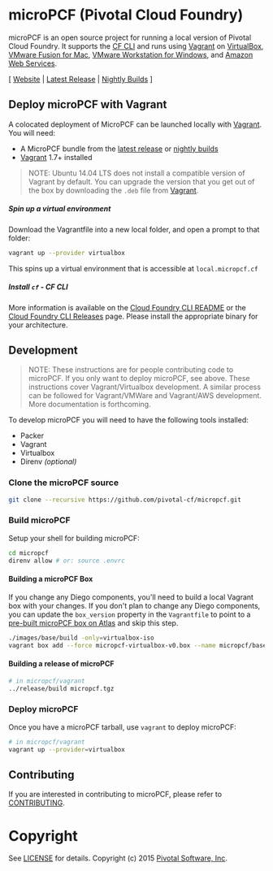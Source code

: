 # microPCF (Pivotal Cloud Foundry)

microPCF is an open source project for running a local version of Pivotal Cloud Foundry.  It supports the [CF CLI](https://github.com/cloudfoundry/cli) and runs using [Vagrant](https://www.vagrantup.com/) on [VirtualBox](https://www.virtualbox.org/), [VMware Fusion for Mac](https://www.vmware.com/products/fusion), [VMware Workstation for Windows](https://www.vmware.com/products/workstation), and [Amazon Web Services](http://aws.amazon.com/).

[ [Website](http://micropcf.cf) | [Latest Release](https://github.com/pivotal-cf/micropcf/releases/latest) | [Nightly Builds](https://micropcf.s3.amazonaws.com/nightly/index.html) ]

## Deploy microPCF with Vagrant

A colocated deployment of MicroPCF can be launched locally with [Vagrant](https://vagrantup.com/). You will need:

* A MicroPCF bundle from the [latest release](https://github.com/pivotal-cf/micropcf/releases/latest) or [nightly builds](https://micropcf.s3.amazonaws.com/nightly/index.html)
* [Vagrant](https://vagrantup.com/) 1.7+ installed

> NOTE: Ubuntu 14.04 LTS does not install a compatible version of Vagrant by default. You can upgrade the version that you get out of the box by downloading the `.deb` file from [Vagrant](http://www.vagrantup.com/downloads.html).

##### Spin up a virtual environment

Download the Vagrantfile into a new local folder, and open a prompt to that folder:

```bash
vagrant up --provider virtualbox
```

This spins up a virtual environment that is accessible at `local.micropcf.cf`


##### Install `cf` - CF CLI

More information is available on the [Cloud Foundry CLI README](https://github.com/cloudfoundry/cli#downloads) or the [Cloud Foundry CLI Releases](https://github.com/cloudfoundry/cli/releases/latest) page.  Please install the appropriate binary for your architecture.

## Development

> NOTE: These instructions are for people contributing code to microPCF.  If you only want to deploy microPCF, see above.
> These instructions cover Vagrant/Virtualbox development.
> A similar process can be followed for Vagrant/VMWare and Vagrant/AWS development.  More documentation is forthcoming.

To develop microPCF you will need to have the following tools installed:

- Packer
- Vagrant
- Virtualbox
- Direnv _(optional)_

### Clone the microPCF source

```bash
git clone --recursive https://github.com/pivotal-cf/micropcf.git
```

### Build microPCF

Setup your shell for building microPCF:

```bash
cd micropcf
direnv allow # or: source .envrc
```

#### Building a microPCF Box

If you change any Diego components, you'll need to build a local Vagrant box with your changes.  If you don't plan to change any Diego components, you can update the `box_version` property in the `Vagrantfile` to point to a [pre-built microPCF box on Atlas](https://atlas.hashicorp.com/micropcf/boxes/base) and skip this step.

```bash
./images/base/build -only=virtualbox-iso
vagrant box add --force micropcf-virtualbox-v0.box --name micropcf/base
```

#### Building a release of microPCF

```bash
# in micropcf/vagrant
../release/build micropcf.tgz
```

### Deploy microPCF

Once you have a microPCF tarball, use `vagrant` to deploy microPCF:

```bash
# in micropcf/vagrant
vagrant up --provider=virtualbox
```

## Contributing

If you are interested in contributing to microPCF, please refer to [CONTRIBUTING](CONTRIBUTING.md).

# Copyright

See [LICENSE](LICENSE) for details.
Copyright (c) 2015 [Pivotal Software, Inc](http://www.pivotal.io/).
